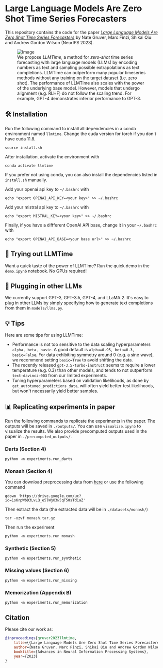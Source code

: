 # Large Language Models Are Zero Shot Time Series Forecasters

This repository contains the code for the paper
[_Large Language Models Are Zero Shot Time Series Forecasters_](https://arxiv.org/abs/2310.07820)
by Nate Gruver, Marc Finzi, Shikai Qiu and Andrew Gordon Wilson (NeurIPS 2023).

<figure>
  <img src="./assets/_top_fig.png" alt="Image">
  <figcaption> We propose <em>LLMTime</em>, a method for <em>zero-shot</em> time series forecasting with large language models (LLMs) by encoding numbers as text and sampling possible extrapolations as text completions. LLMTime can outperform many popular timeseries methods without any training on the target dataset (i.e. zero shot). The performance of LLMTime also scales with the power of the underlying base model. However, models that undergo alignment (e.g. RLHF) do not follow the scaling trend. For example, GPT-4 demonstrates inferior performance to GPT-3. </figcaption>
</figure>

## 🛠 Installation
Run the following command to install all dependencies in a conda environment named `llmtime`. Change the cuda version for torch if you don't have cuda 11.8. 
```
source install.sh
```
After installation, activate the environment with
```
conda activate llmtime
```
If you prefer not using conda, you can also install the dependencies listed in `install.sh` manually. 

Add your openai api key to `~/.bashrc` with
```
echo "export OPENAI_API_KEY=<your key>" >> ~/.bashrc
```
Add your mistral api key to `~/.bashrc` with
```
echo "export MISTRAL_KEY=<your key>" >> ~/.bashrc
```

Finally, if you have a diffferent OpenAI API base, change it in your `~/.bashrc` with
```
echo "export OPENAI_API_BASE=<your base url>" >> ~/.bashrc
```

## 🚀 Trying out LLMTime
Want a quick taste of the power of LLMTime? Run the quick demo in the `demo.ipynb` notebook. No GPUs required!

## 🤖 Plugging in other LLMs
We currently support GPT-3, GPT-3.5, GPT-4, and LLaMA 2. It's easy to plug in other LLMs by simply specifying how to generate text completions from them in `models/llms.py`.

## 💡 Tips 
Here are some tips for using LLMTime:
- Performance is not too sensitive to the data scaling hyperparameters `alpha, beta, basic`. A good default is `alpha=0.95, beta=0.3, basic=False`. For data exhibiting symmetry around 0 (e.g. a sine wave), we recommend setting `basic=True` to avoid shifting the data.
- The recently released `gpt-3.5-turbo-instruct` seems to require a lower temperature (e.g. 0.3) than other models, and tends to not outperform `text-davinci-003` from our limited experiments.
- Tuning hyperparameters based on validation likelihoods, as done by `get_autotuned_predictions_data`, will often yield better test likelihoods, but won't necessarily yield better samples. 

## 📊 Replicating experiments in paper
Run the following commands to replicate the experiments in the paper. The outputs will be saved in `./outputs/`. You can use `visualize.ipynb` to visualize the results. We also provide precomputed outputs used in the paper in `./precomputed_outputs/`.
### Darts (Section 4)
```
python -m experiments.run_darts
```
### Monash (Section 4)
You can download preprocessing data from [here](https://drive.google.com/file/d/1sKrpWbD3LvLQ_e5lWgX3wJqT50sTd1aZ/view?usp=sharing) or use the following command
```
gdown 'https://drive.google.com/uc?id=1sKrpWbD3LvLQ_e5lWgX3wJqT50sTd1aZ'
```
Then extract the data (the extracted data will be in `./datasets/monash/`)
```
tar -xzvf monash.tar.gz
```
Then run the experiment
```
python -m experiments.run_monash
```
### Synthetic (Section 5)
```
python -m experiments.run_synthetic
```
### Missing values (Section 6)
```
python -m experiments.run_missing
```
### Memorization (Appendix B)
```
python -m experiments.run_memorization
```

## Citation
Please cite our work as:
```bibtex
@inproceedings{gruver2023llmtime,
    title={{Large Language Models Are Zero Shot Time Series Forecasters}},
    author={Nate Gruver, Marc Finzi, Shikai Qiu and Andrew Gordon Wilson},
    booktitle={Advances in Neural Information Processing Systems},
    year={2023}
}
```
